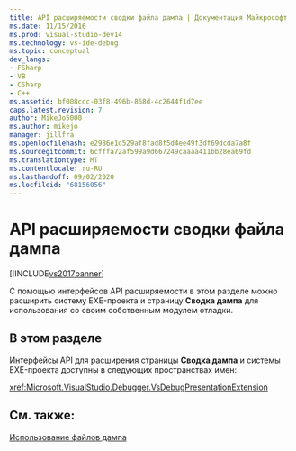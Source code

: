 ```yaml
---
title: API расширяемости сводки файла дампа | Документация Майкрософт
ms.date: 11/15/2016
ms.prod: visual-studio-dev14
ms.technology: vs-ide-debug
ms.topic: conceptual
dev_langs:
- FSharp
- VB
- CSharp
- C++
ms.assetid: bf008cdc-03f8-496b-868d-4c2644f1d7ee
caps.latest.revision: 7
author: MikeJo5000
ms.author: mikejo
manager: jillfra
ms.openlocfilehash: e2986e1d529af8fad8f5d4ee49f3df69dcda7a8f
ms.sourcegitcommit: 6cfffa72af599a9d667249caaaa411bb28ea69fd
ms.translationtype: MT
ms.contentlocale: ru-RU
ms.lasthandoff: 09/02/2020
ms.locfileid: "68156056"
---
```

# <a name="dump-file-summary-extensibility-api"></a>API расширяемости сводки файла дампа
[!INCLUDE[vs2017banner](../includes/vs2017banner.md)]

С помощью интерфейсов API расширяемости в этом разделе можно расширить систему EXE-проекта и страницу **Сводка дампа** для использования со своим собственным модулем отладки.  
  
## <a name="in-this-section"></a>В этом разделе  
 Интерфейсы API для расширения страницы **Сводка дампа** и системы EXE-проекта доступны в следующих пространствах имен:  
  
 <xref:Microsoft.VisualStudio.Debugger.VsDebugPresentationExtension>  
  
## <a name="see-also"></a>См. также:  
 [Использование файлов дампа](../debugger/using-dump-files.md)
